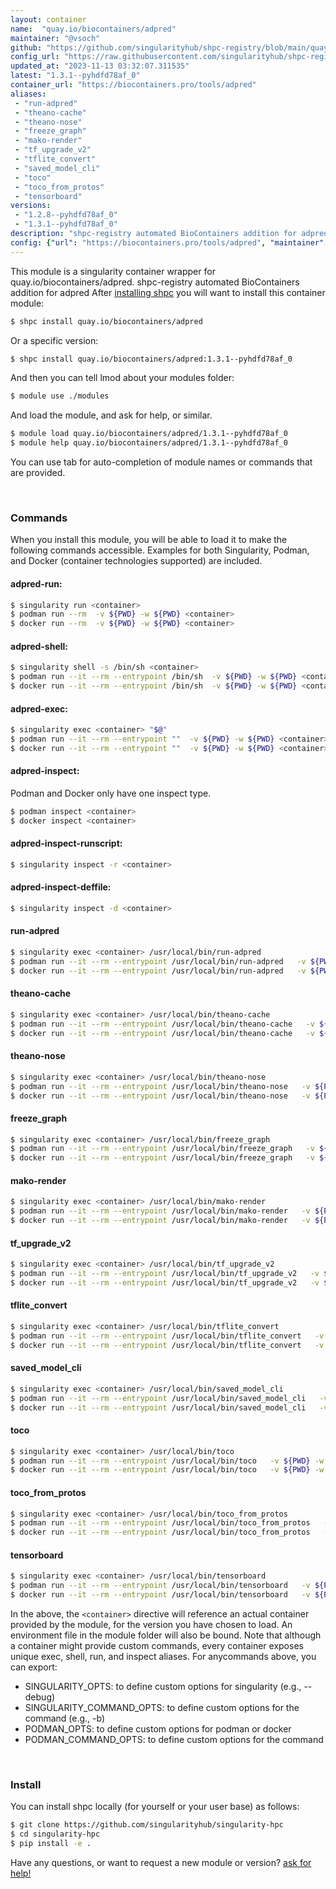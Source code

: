 ```yaml
---
layout: container
name:  "quay.io/biocontainers/adpred"
maintainer: "@vsoch"
github: "https://github.com/singularityhub/shpc-registry/blob/main/quay.io/biocontainers/adpred/container.yaml"
config_url: "https://raw.githubusercontent.com/singularityhub/shpc-registry/main/quay.io/biocontainers/adpred/container.yaml"
updated_at: "2023-11-13 03:32:07.311535"
latest: "1.3.1--pyhdfd78af_0"
container_url: "https://biocontainers.pro/tools/adpred"
aliases:
 - "run-adpred"
 - "theano-cache"
 - "theano-nose"
 - "freeze_graph"
 - "mako-render"
 - "tf_upgrade_v2"
 - "tflite_convert"
 - "saved_model_cli"
 - "toco"
 - "toco_from_protos"
 - "tensorboard"
versions:
 - "1.2.8--pyhdfd78af_0"
 - "1.3.1--pyhdfd78af_0"
description: "shpc-registry automated BioContainers addition for adpred"
config: {"url": "https://biocontainers.pro/tools/adpred", "maintainer": "@vsoch", "description": "shpc-registry automated BioContainers addition for adpred", "latest": {"1.3.1--pyhdfd78af_0": "sha256:e41d82accfec19d6a900f146c0e7fdd94b97a4ac3c9af6334dc0bd88c2a7de4d"}, "tags": {"1.2.8--pyhdfd78af_0": "sha256:f4cf70e21de0a34f1f3af34bb98867ae72e8a2ddae0619fa7eaee3a1acd46c72", "1.3.1--pyhdfd78af_0": "sha256:e41d82accfec19d6a900f146c0e7fdd94b97a4ac3c9af6334dc0bd88c2a7de4d"}, "docker": "quay.io/biocontainers/adpred", "aliases": {"run-adpred": "/usr/local/bin/run-adpred", "theano-cache": "/usr/local/bin/theano-cache", "theano-nose": "/usr/local/bin/theano-nose", "freeze_graph": "/usr/local/bin/freeze_graph", "mako-render": "/usr/local/bin/mako-render", "tf_upgrade_v2": "/usr/local/bin/tf_upgrade_v2", "tflite_convert": "/usr/local/bin/tflite_convert", "saved_model_cli": "/usr/local/bin/saved_model_cli", "toco": "/usr/local/bin/toco", "toco_from_protos": "/usr/local/bin/toco_from_protos", "tensorboard": "/usr/local/bin/tensorboard"}}
---
```


This module is a singularity container wrapper for quay.io/biocontainers/adpred.
shpc-registry automated BioContainers addition for adpred
After [installing shpc](#install) you will want to install this container module:


```bash
$ shpc install quay.io/biocontainers/adpred
```

Or a specific version:

```bash
$ shpc install quay.io/biocontainers/adpred:1.3.1--pyhdfd78af_0
```

And then you can tell lmod about your modules folder:

```bash
$ module use ./modules
```

And load the module, and ask for help, or similar.

```bash
$ module load quay.io/biocontainers/adpred/1.3.1--pyhdfd78af_0
$ module help quay.io/biocontainers/adpred/1.3.1--pyhdfd78af_0
```

You can use tab for auto-completion of module names or commands that are provided.

<br>

### Commands

When you install this module, you will be able to load it to make the following commands accessible.
Examples for both Singularity, Podman, and Docker (container technologies supported) are included.

#### adpred-run:

```bash
$ singularity run <container>
$ podman run --rm  -v ${PWD} -w ${PWD} <container>
$ docker run --rm  -v ${PWD} -w ${PWD} <container>
```

#### adpred-shell:

```bash
$ singularity shell -s /bin/sh <container>
$ podman run --it --rm --entrypoint /bin/sh  -v ${PWD} -w ${PWD} <container>
$ docker run --it --rm --entrypoint /bin/sh  -v ${PWD} -w ${PWD} <container>
```

#### adpred-exec:

```bash
$ singularity exec <container> "$@"
$ podman run --it --rm --entrypoint ""  -v ${PWD} -w ${PWD} <container> "$@"
$ docker run --it --rm --entrypoint ""  -v ${PWD} -w ${PWD} <container> "$@"
```

#### adpred-inspect:

Podman and Docker only have one inspect type.

```bash
$ podman inspect <container>
$ docker inspect <container>
```

#### adpred-inspect-runscript:

```bash
$ singularity inspect -r <container>
```

#### adpred-inspect-deffile:

```bash
$ singularity inspect -d <container>
```


#### run-adpred

```bash
$ singularity exec <container> /usr/local/bin/run-adpred
$ podman run --it --rm --entrypoint /usr/local/bin/run-adpred   -v ${PWD} -w ${PWD} <container> -c " $@"
$ docker run --it --rm --entrypoint /usr/local/bin/run-adpred   -v ${PWD} -w ${PWD} <container> -c " $@"
```


#### theano-cache

```bash
$ singularity exec <container> /usr/local/bin/theano-cache
$ podman run --it --rm --entrypoint /usr/local/bin/theano-cache   -v ${PWD} -w ${PWD} <container> -c " $@"
$ docker run --it --rm --entrypoint /usr/local/bin/theano-cache   -v ${PWD} -w ${PWD} <container> -c " $@"
```


#### theano-nose

```bash
$ singularity exec <container> /usr/local/bin/theano-nose
$ podman run --it --rm --entrypoint /usr/local/bin/theano-nose   -v ${PWD} -w ${PWD} <container> -c " $@"
$ docker run --it --rm --entrypoint /usr/local/bin/theano-nose   -v ${PWD} -w ${PWD} <container> -c " $@"
```


#### freeze_graph

```bash
$ singularity exec <container> /usr/local/bin/freeze_graph
$ podman run --it --rm --entrypoint /usr/local/bin/freeze_graph   -v ${PWD} -w ${PWD} <container> -c " $@"
$ docker run --it --rm --entrypoint /usr/local/bin/freeze_graph   -v ${PWD} -w ${PWD} <container> -c " $@"
```


#### mako-render

```bash
$ singularity exec <container> /usr/local/bin/mako-render
$ podman run --it --rm --entrypoint /usr/local/bin/mako-render   -v ${PWD} -w ${PWD} <container> -c " $@"
$ docker run --it --rm --entrypoint /usr/local/bin/mako-render   -v ${PWD} -w ${PWD} <container> -c " $@"
```


#### tf_upgrade_v2

```bash
$ singularity exec <container> /usr/local/bin/tf_upgrade_v2
$ podman run --it --rm --entrypoint /usr/local/bin/tf_upgrade_v2   -v ${PWD} -w ${PWD} <container> -c " $@"
$ docker run --it --rm --entrypoint /usr/local/bin/tf_upgrade_v2   -v ${PWD} -w ${PWD} <container> -c " $@"
```


#### tflite_convert

```bash
$ singularity exec <container> /usr/local/bin/tflite_convert
$ podman run --it --rm --entrypoint /usr/local/bin/tflite_convert   -v ${PWD} -w ${PWD} <container> -c " $@"
$ docker run --it --rm --entrypoint /usr/local/bin/tflite_convert   -v ${PWD} -w ${PWD} <container> -c " $@"
```


#### saved_model_cli

```bash
$ singularity exec <container> /usr/local/bin/saved_model_cli
$ podman run --it --rm --entrypoint /usr/local/bin/saved_model_cli   -v ${PWD} -w ${PWD} <container> -c " $@"
$ docker run --it --rm --entrypoint /usr/local/bin/saved_model_cli   -v ${PWD} -w ${PWD} <container> -c " $@"
```


#### toco

```bash
$ singularity exec <container> /usr/local/bin/toco
$ podman run --it --rm --entrypoint /usr/local/bin/toco   -v ${PWD} -w ${PWD} <container> -c " $@"
$ docker run --it --rm --entrypoint /usr/local/bin/toco   -v ${PWD} -w ${PWD} <container> -c " $@"
```


#### toco_from_protos

```bash
$ singularity exec <container> /usr/local/bin/toco_from_protos
$ podman run --it --rm --entrypoint /usr/local/bin/toco_from_protos   -v ${PWD} -w ${PWD} <container> -c " $@"
$ docker run --it --rm --entrypoint /usr/local/bin/toco_from_protos   -v ${PWD} -w ${PWD} <container> -c " $@"
```


#### tensorboard

```bash
$ singularity exec <container> /usr/local/bin/tensorboard
$ podman run --it --rm --entrypoint /usr/local/bin/tensorboard   -v ${PWD} -w ${PWD} <container> -c " $@"
$ docker run --it --rm --entrypoint /usr/local/bin/tensorboard   -v ${PWD} -w ${PWD} <container> -c " $@"
```



In the above, the `<container>` directive will reference an actual container provided
by the module, for the version you have chosen to load. An environment file in the
module folder will also be bound. Note that although a container
might provide custom commands, every container exposes unique exec, shell, run, and
inspect aliases. For anycommands above, you can export:

 - SINGULARITY_OPTS: to define custom options for singularity (e.g., --debug)
 - SINGULARITY_COMMAND_OPTS: to define custom options for the command (e.g., -b)
 - PODMAN_OPTS: to define custom options for podman or docker
 - PODMAN_COMMAND_OPTS: to define custom options for the command

<br>

### Install

You can install shpc locally (for yourself or your user base) as follows:

```bash
$ git clone https://github.com/singularityhub/singularity-hpc
$ cd singularity-hpc
$ pip install -e .
```

Have any questions, or want to request a new module or version? [ask for help!](https://github.com/singularityhub/singularity-hpc/issues)
